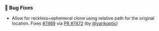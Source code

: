 ### 🐛 Bug Fixes

- Allow for reckless=ephemeral clone using relative path for the original location.  Fixes [#7469](https://github.com/datalad/datalad/issues/7469) via [PR #7472](https://github.com/datalad/datalad/pull/7472) (by [@yarikoptic](https://github.com/yarikoptic))

